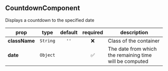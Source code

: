 ## CountdownComponent

Displays a countdown to the specified date

prop | type | default | required | description
---- | :----: | :-------: | :--------: | -----------
**className** | `String` | `''` | :x: | Class of the container
**date** | `Object` |  | :white_check_mark: | The date from which the remaining time will be computed

